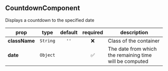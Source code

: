 ## CountdownComponent

Displays a countdown to the specified date

prop | type | default | required | description
---- | :----: | :-------: | :--------: | -----------
**className** | `String` | `''` | :x: | Class of the container
**date** | `Object` |  | :white_check_mark: | The date from which the remaining time will be computed

